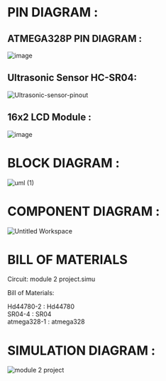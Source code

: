 # PIN DIAGRAM :

## ATMEGA328P PIN DIAGRAM :

![image](https://user-images.githubusercontent.com/94309132/144063584-b38957ec-8d26-493f-94b8-37bb2d8a6313.png)



## Ultrasonic Sensor HC-SR04:

![Ultrasonic-sensor-pinout](https://user-images.githubusercontent.com/94309132/144062975-3799cb4d-9bc6-4a12-a861-e287d5e3e59e.png)


## 16x2 LCD Module :

![image](https://user-images.githubusercontent.com/94309132/144063212-58a0ad56-f626-48b3-9f26-61cb8638d0a5.png)


# BLOCK DIAGRAM :

![uml (1)](https://user-images.githubusercontent.com/94309132/144071425-13a73aaa-368a-44e1-9a1c-10f7530802f9.png)

# COMPONENT DIAGRAM :

![Untitled Workspace](https://user-images.githubusercontent.com/94309132/144427144-b86f3aa2-3703-49e0-8930-3745bf15aa33.png)



# BILL OF MATERIALS

Circuit: module 2 project.simu

Bill of Materials:

Hd44780-2 : Hd44780   
SR04-4 : SR04   
atmega328-1 : atmega328   

# SIMULATION DIAGRAM :


![module 2 project](https://user-images.githubusercontent.com/94309132/144086770-f0c138eb-d531-4765-ae43-1779941e009b.png)




